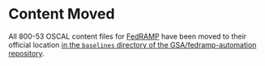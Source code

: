 # Content Moved

All 800-53 OSCAL content files for [FedRAMP](https://fedramp.gov) have been moved to their official location [in the `baselines` directory of the GSA/fedramp-automation repository](https://github.com/GSA/fedramp-automation/tree/master/dist/content/rev4/baselines).
